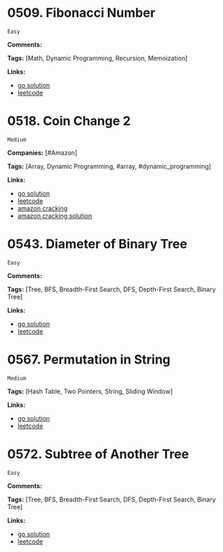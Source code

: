 # 0509. Fibonacci Number

    Easy

**Comments:**

**Tags:** [Math, Dynamic Programming, Recursion, Memoization]

**Links:**
- [go solution](./0509-fibonacci-number.go)
- [leetcode](https://leetcode.com/problems/fibonacci-number/)

# 0518. Coin Change 2

    Medium



**Companies:** [#Amazon]

**Tags:** [Array, Dynamic Programming, #array, #dynamic_programming]

**Links:**

- [go solution](./0518-coin-change-2.go)
- [leetcode](https://leetcode.com/problems/coin-change-2/)
- [amazon cracking](https://www.educative.io/blog/crack-amazon-coding-interview-questions)
- [amazon cracking solution](https://www.educative.io/m/coin-changing-problem)



# 0543. Diameter of Binary Tree

    Easy

**Comments:**

**Tags:** [Tree, BFS, Breadth-First Search, DFS, Depth-First Search, Binary Tree]

**Links:**
- [go solution](./0543-diameter-of-binary-tree.go)
- [leetcode](https://leetcode.com/problems/diameter-of-binary-tree/)

# 0567. Permutation in String

    Medium

**Tags:** [Hash Table, Two Pointers, String, Sliding Window]

**Links:** 

- [go solution](./0567-permutation-in-string.go)
- [leetcode](https://leetcode.com/problems/permutation-in-string/)


# 0572. Subtree of Another Tree

    Easy

**Comments:**

**Tags:** [Tree, BFS, Breadth-First Search, DFS, Depth-First Search, Binary Tree]

**Links:**
- [go solution](./0572-subtree-of-another-tree.go)
- [leetcode](https://leetcode.com/problems/subtree-of-another-tree/)
